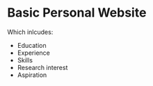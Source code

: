 # Basic Personal Website
Which inlcudes:
- Education
- Experience
- Skills
- Research interest
- Aspiration
